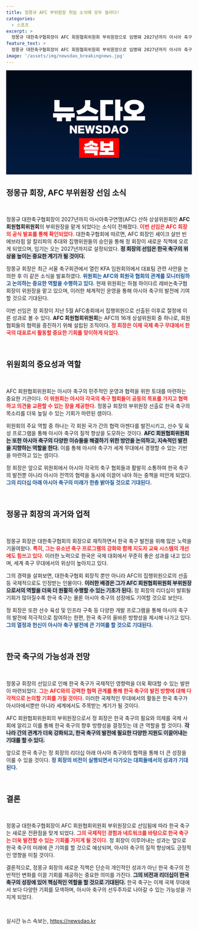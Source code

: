 ```yaml
---
title: 정몽규 AFC 부위원장 취임 소식에 모두 놀라다!
categories:
  - 스포츠
excerpt: >
  정몽규 대한축구협회장이 AFC 회원협회위원회 부위원장으로 임명돼 2027년까지 아시아 축구의 미래를 이끌게 됐다. 그의 리더십에 주목하라!
feature_text: >
  정몽규 대한축구협회장이 AFC 회원협회위원회 부위원장으로 임명돼 2027년까지 아시아 축구의 미래를 이끌게 됐다. 그의 리더십에 주목하라!
image: '/assets/img/newsdao_breakingnews.jpg'
---
```


<p><img src="/assets/img/newsdao_breakingnews.jpg" alt="koreaapp 속보" /></p>

<h2>정몽규 회장, AFC 부위원장 선임 소식</h2>

<p data-ke-size="size16">&nbsp;</p>

<p>정몽규 대한축구협회장이 2027년까지 아시아축구연맹(AFC) 산하 상설위원회인 <b>AFC 회원협회위원회</b>의 부위원장을 맡게 되었다는 소식이 전해졌다. <b><span style="color: #ee2323;">이번 선임은 AFC 회장의 공식 발표를 통해 확인되었다.</span></b> 대한축구협회에 따르면, AFC 회장인 셰이크 살만 빈 에브라힘 알 칼리파의 추대와 집행위원들의 승인을 통해 정 회장이 새로운 직책에 오르게 되었으며, 임기는 오는 2027년까지로 설정되었다. <b><span style="background-color: #21538527;">정 회장의 선임은 한국 축구의 위상을 높이는 중요한 계기가 될 것이다.</span></b></p>

<p>정몽규 회장은 최근 서울 축구회관에서 열린 KFA 임원회의에서 대표팀 관련 사안을 논의한 후 이 같은 소식을 발표하였다. <b><span style="color: #1a5490;">위원회는 AFC와 회원국 협회의 관계를 모니터링하고 논의하는 중요한 역할을 수행하고 있다.</span></b> 현재 위원회는 하쳠 하이다르 레바논축구협회장이 위원장을 맡고 있으며, 이러한 체계적인 운영을 통해 아시아 축구의 발전에 기여할 것으로 기대된다.</p>

<p>이번 선임은 정 회장이 지난 5월 AFC총회에서 집행위원으로 선출된 이후로 절정에 이른 성과로 볼 수 있다. <b>AFC 회원협회위원회</b>는 AFC의 16개 상설위원회 중 하나로, 회원 협회들의 협력을 증진하기 위해 설립된 조직이다. <b><span style="color: #ee2323;">정 회장은 이제 국제 축구 무대에서 한국의 대표로서 활동할 중요한 기회를 맞이하게 되었다.</span></b></p>

<p data-ke-size="size16">&nbsp;</p>

<h2>위원회의 중요성과 역할</h2>

<p data-ke-size="size16">&nbsp;</p>

<p>AFC 회원협회위원회는 아시아 축구의 민주적인 운영과 협력을 위한 토대를 마련하는 중요한 기관이다. <b><span style="color: #ee2323;">이 위원회는 아시아 각국의 축구 협회들이 공동의 목표를 가지고 협력하고 의견을 교환할 수 있는 장을 제공한다.</span></b> 정몽규 회장의 부위원장 선출로 한국 축구의 목소리를 더욱 높일 수 있는 기회가 마련된 셈이다. </p>

<p>위원회의 주요 역할 중 하나는 각 회원 국가 간의 협력 아젠다를 발전시키고, 선수 및 육성 프로그램을 통해 아시아 축구의 질적 향상을 도모하는 것이다. <b><span style="background-color: #21538527;">AFC 회원협회위원회는 또한 아시아 축구의 다양한 이슈들을 해결하기 위한 방안을 논의하고, 지속적인 발전을 지향하는 역할을 한다.</span></b> 이를 통해 아시아 축구가 세계 무대에서 경쟁할 수 있는 기반을 마련하고 있는 셈이다.</p>

<p>정 회장은 앞으로 위원회에서 아시아 각국의 축구 협회들과 활발히 소통하여 한국 축구의 발전뿐 아니라 아시아 전역의 협력을 동시에 이끌어 내야 하는 중책을 떠안게 되었다. <b><span style="color: #1a5490;">그의 리더십 아래 아시아 축구의 미래가 한층 밝아질 것으로 기대된다.</span></b></p>

<p data-ke-size="size16">&nbsp;</p>

<h2>정몽규 회장의 과거와 업적</h2>

<p data-ke-size="size16">&nbsp;</p>

<p>정몽규 회장은 대한축구협회의 회장으로 재직하면서 한국 축구 발전을 위해 많은 노력을 기울여왔다. <b><span style="color: #ee2323;">특히, 그는 유소년 축구 프로그램의 강화와 함께 지도자 교육 시스템의 개선에도 힘쓰고 있다.</span></b> 이러한 노력으로 한국은 국제 대회에서 꾸준히 좋은 성과를 내고 있으며, 세계 축구 무대에서의 위상이 높아지고 있다.</p>

<p>그의 경력을 살펴보면, 대한축구협회 회장직 뿐만 아니라 AFC의 집행위원으로의 선출등 국제적으로도 인정받는 인물이다. <b><span style="background-color: #21538527;">이러한 배경은 그가 AFC 회원협회위원회 부위원장으로서의 역할을 더욱 더 원활히 수행할 수 있는 기초가 된다.</span></b> 정 회장의 리더십이 발휘될 기회가 많아질수록 한국 축구는 물론 아시아 축구의 성장에도 기여할 것으로 보인다.</p>

<p>정 회장은 또한 선수 육성 및 인프라 구축 등 다양한 개발 프로그램을 통해 아시아 축구의 발전에 적극적으로 참여하는 한편, 한국 축구의 올바른 방향성을 제시해 나가고 있다. <b><span style="color: #1a5490;">그의 열정과 헌신이 아시아 축구 발전에 큰 기여를 할 것으로 기대된다.</span></b></p>

<p data-ke-size="size16">&nbsp;</p>

<h2>한국 축구의 가능성과 전망</h2>

<p data-ke-size="size16">&nbsp;</p>

<p>정몽규 회장의 선임으로 인해 한국 축구가 국제적인 영향력을 더욱 확대할 수 있는 발판이 마련되었다. <b><span style="color: #ee2323;">그는 AFC와의 강력한 협력 관계를 통해 한국 축구의 발전 방향에 대해 다각적으로 논의할 기회를 가질 것이다.</span></b> 이러한 국제적인 무대에서의 활동은 한국 축구가 아시아에서뿐만 아니라 세계에서도 주목받는 계기가 될 것이다.</p>

<p>AFC 회원협회위원회의 부위원장으로서 정 회장은 한국 축구의 필요와 의제를 국제 사회에 알리고 이를 통해 한국 축구의 향후 방향성을 결정짓는 데 큰 역할을 할 것이다. <b><span style="background-color: #21538527;">각 나라 간의 관계가 더욱 강화되고, 한국 축구의 발전에 필요한 다양한 지원도 이끌어내는 기대를 할 수 있다.</span></b></p>

<p>앞으로 한국 축구는 정 회장의 리더십 아래 아시아 축구와의 협력을 통해 더 큰 성장을 이룰 수 있을 것이다. <b><span style="color: #1a5490;">정 회장의 비전이 실행되면서 다가오는 대회들에서의 성과가 기대된다.</span></b></p>

<p data-ke-size="size16">&nbsp;</p>

<h2>결론</h2>

<p data-ke-size="size16">&nbsp;</p>

<p>정몽규 대한축구협회장이 AFC 회원협회위원회 부위원장으로 선임됨에 따라 한국 축구는 새로운 전환점을 맞게 되었다. <b><span style="color: #ee2323;">그의 국제적인 경험과 네트워크를 바탕으로 한국 축구는 더욱 발전할 수 있는 기회를 가지게 될 것이다.</span></b> 정 회장이 이루어내는 성과는 앞으로 한국 축구의 미래에 큰 기여를 할 것으로 예상되며, 아시아 축구의 질적 향상에도 긍정적인 영향을 미칠 것이다.</p>

<p>결론적으로, 정몽규 회장의 새로운 직책은 단순히 개인적인 성과가 아닌 한국 축구의 전반적인 변화를 이끌 기회를 제공하는 중요한 의미를 가진다. <b><span style="background-color: #21538527;">그의 비전과 리더십이 한국 축구의 성장에 있어 핵심적인 역할을 할 것으로 기대된다.</span></b> 한국 축구는 이제 국제 무대에서 보다 다양한 기회를 모색하며, 아시아 축구의 선두주자로 나아갈 수 있는 가능성을 가지게 되었다. </p>

<p data-ke-size="size16">&nbsp;</p>
실시간 뉴스 속보는, <a href="https://newsdao.kr" rel="dofollow">https://newsdao.kr</a>


